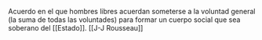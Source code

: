 Acuerdo en el que hombres libres acuerdan someterse a la voluntad general (la suma de todas las voluntades) para formar un cuerpo social que sea soberano del [[Estado]].
[[J-J Rousseau]]
